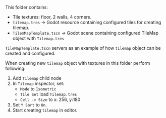 
This folder contains:
* Tile textures: floor, 2 walls, 4 corners.
* `tilemap.tres` -> Godot resource containing configured tiles for creating tilemap.
* `TilemMapTemplate.tscn` -> Godot scene containing configured TileMap object with `Tilemap.tres`

`TileMapTemplate.tscn` servers as an example of how `tilemap` object can be created and configured.

When creating new `tilemap` object with textures in this folder perform following:
1. Add `Tilemap` child node
2. In `Tilemap` inspector, set:
    * `Mode` to `Isometric`
    * `Tile Set` load `Tilemap.tres`
    * `Cell -> Size` to x: 256, y:180
3. Set `Y Sort` to `On`.
4. Start creating `tilemap` in editor.